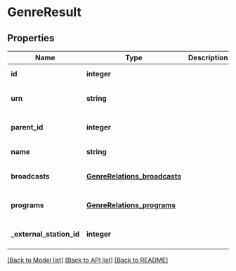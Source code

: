# GenreResult

## Properties
Name | Type | Description | Notes
------------ | ------------- | ------------- | -------------
**id** | **integer** |  | [default to null]
**urn** | **string** |  | [optional] [default to null]
**parent_id** | **integer** |  | [optional] [default to null]
**name** | **string** |  | [default to null]
**broadcasts** | [**GenreRelations_broadcasts**](GenreRelations_broadcasts.md) |  | [optional] [default to null]
**programs** | [**GenreRelations_programs**](GenreRelations_programs.md) |  | [optional] [default to null]
**_external_station_id** | **integer** |  | [optional] [default to null]

[[Back to Model list]](../README.md#documentation-for-models) [[Back to API list]](../README.md#documentation-for-api-endpoints) [[Back to README]](../README.md)



